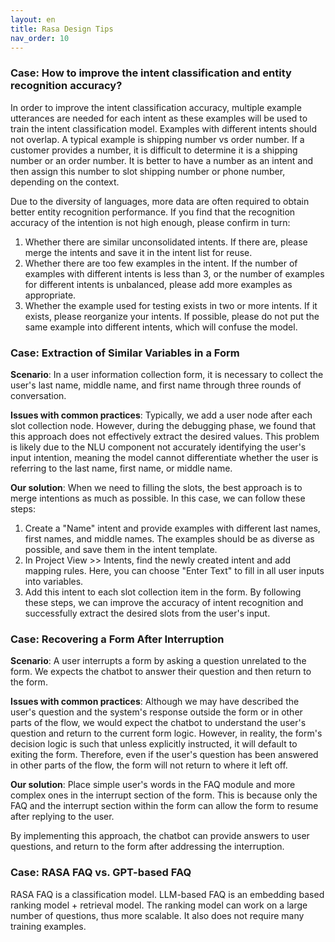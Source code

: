 ```yaml
---
layout: en
title: Rasa Design Tips
nav_order: 10
---
```

### Case: How to improve the intent classification and entity recognition accuracy?
In order to improve the intent classification accuracy, multiple example utterances are needed for each intent as these examples will be used to train the intent classification model. Examples with different intents should not overlap. A typical example is shipping number vs order number.  If a customer provides a number, it is difficult to determine it is a shipping number or an order number.  It is better to have a number as an intent and then assign this number to slot shipping number or phone number, depending on the context. 

Due to the diversity of languages, more data are often required to obtain better entity recognition performance. If you find that the recognition accuracy of the intention is not high enough, please confirm in turn:
1. Whether there are similar unconsolidated intents. If there are, please merge the intents and save it in the intent list for reuse.
2. Whether there are too few examples in the intent. If the number of examples with different intents is less than 3, or the number of examples for different intents is unbalanced, please add more examples as appropriate.
3. Whether the example used for testing exists in two or more intents. If it exists, please reorganize your intents. If possible, please do not put the same example into different intents, which will confuse the model.

### Case: Extraction of Similar Variables in a Form
**Scenario**: In a user information collection form, it is necessary to collect the user's last name, middle name, and first name through three rounds of conversation.

**Issues with common practices**: Typically, we add a user node after each slot collection node. However, during the debugging phase, we found that this approach does not effectively extract the desired values. This problem is likely due to the NLU component not accurately identifying the user's input intention, meaning the model cannot differentiate whether the user is referring to the last name, first name, or middle name.

**Our solution**: When we need to filling the slots, the best approach is to merge intentions as much as possible. In this case, we can follow these steps:
1. Create a "Name" intent and provide examples with different last names, first names, and middle names. The examples should be as diverse as possible, and save them in the intent template.
2. In Project View >> Intents, find the newly created intent and add mapping rules. Here, you can choose "Enter Text" to fill in all user inputs into variables.
3. Add this intent to each slot collection item in the form.
By following these steps, we can improve the accuracy of intent recognition and successfully extract the desired slots from the user's input.

### Case: Recovering a Form After Interruption
**Scenario**: A user interrupts a form by asking a question unrelated to the form. We expects the chatbot to answer their question and then return to the form.

**Issues with common practices**: Although we may have described the user's question and the system's response outside the form or in other parts of the flow, we would expect the chatbot to understand the user's question and return to the current form logic. However, in reality, the form's decision logic is such that unless explicitly instructed, it will default to exiting the form. Therefore, even if the user's question has been answered in other parts of the flow, the form will not return to where it left off.

**Our solution**: Place simple user's words in the FAQ module and more complex ones in the interrupt section of the form. This is because only the FAQ and the interrupt section within the form can allow the form to resume after replying to the user.

By implementing this approach, the chatbot can provide answers to user questions, and return to the form after addressing the interruption.

### Case: RASA FAQ vs. GPT-based FAQ
RASA FAQ is a classification model.  LLM-based FAQ is an embedding based ranking model + retrieval model.  The ranking model can work on a large number of questions, thus more scalable.  It also does not require many training examples.  



